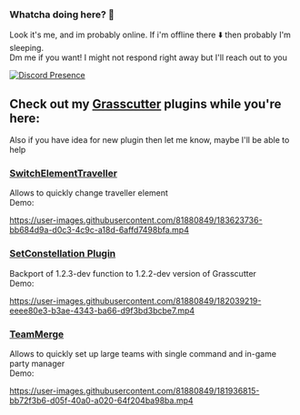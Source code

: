 ### Whatcha doing here? 👋
Look it's me, and im probably online. If i'm offline there :arrow_down: then probably I'm sleeping. <br>
Dm me if you want! I might not respond right away but I'll reach out to you <br>

[![Discord Presence](https://lanyard.cnrad.dev/api/276265598508466176)](https://discord.com/users/276265598508466176)

## Check out my <a href="https://github.com/Grasscutters/Grasscutter">Grasscutter</a> plugins while you're here:
Also if you have idea for new plugin then let me know, maybe I'll be able to help
### <a href="https://github.com/Penelopeep/SwitchElementTraveller">SwitchElementTraveller</a><br>
Allows to quickly change traveller element <br>
Demo: <br>

https://user-images.githubusercontent.com/81880849/183623736-bb684d9a-d0c3-4c9c-a18d-6affd7498bfa.mp4

### <a href="https://github.com/Penelopeep/SetConstellation_Plugin">SetConstellation Plugin</a><br>
Backport of 1.2.3-dev function to 1.2.2-dev version of Grasscutter <br>
Demo: <br>

https://user-images.githubusercontent.com/81880849/182039219-eeee80e3-b3ae-4343-ba66-d9f3bd3bcbe7.mp4

### <a href="https://github.com/Penelopeep/TeamMerge">TeamMerge</a><br>
Allows to quickly set up large teams with single command and in-game party manager <br>
Demo: <br>

https://user-images.githubusercontent.com/81880849/181936815-bb72f3b6-d05f-40a0-a020-64f204ba98ba.mp4

